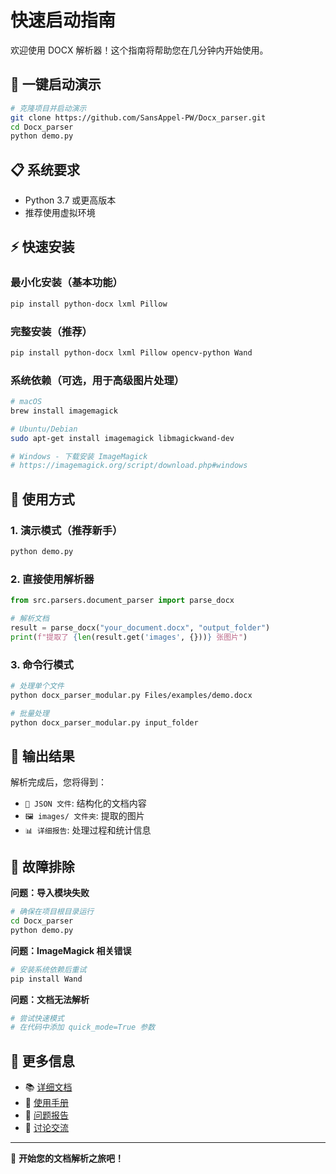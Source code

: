 # 快速启动指南

欢迎使用 DOCX 解析器！这个指南将帮助您在几分钟内开始使用。

## 🚀 一键启动演示

```bash
# 克隆项目并启动演示
git clone https://github.com/SansAppel-PW/Docx_parser.git
cd Docx_parser
python demo.py
```

## 📋 系统要求

- Python 3.7 或更高版本
- 推荐使用虚拟环境

## ⚡ 快速安装

### 最小化安装（基本功能）
```bash
pip install python-docx lxml Pillow
```

### 完整安装（推荐）
```bash
pip install python-docx lxml Pillow opencv-python Wand
```

### 系统依赖（可选，用于高级图片处理）
```bash
# macOS
brew install imagemagick

# Ubuntu/Debian
sudo apt-get install imagemagick libmagickwand-dev

# Windows - 下载安装 ImageMagick
# https://imagemagick.org/script/download.php#windows
```

## 🎯 使用方式

### 1. 演示模式（推荐新手）
```bash
python demo.py
```

### 2. 直接使用解析器
```python
from src.parsers.document_parser import parse_docx

# 解析文档
result = parse_docx("your_document.docx", "output_folder")
print(f"提取了 {len(result.get('images', {}))} 张图片")
```

### 3. 命令行模式
```bash
# 处理单个文件
python docx_parser_modular.py Files/examples/demo.docx

# 批量处理
python docx_parser_modular.py input_folder
```

## 📁 输出结果

解析完成后，您将得到：
- `📄 JSON 文件`: 结构化的文档内容
- `🖼️ images/ 文件夹`: 提取的图片
- `📊 详细报告`: 处理过程和统计信息

## 🔧 故障排除

**问题：导入模块失败**
```bash
# 确保在项目根目录运行
cd Docx_parser
python demo.py
```

**问题：ImageMagick 相关错误**
```bash
# 安装系统依赖后重试
pip install Wand
```

**问题：文档无法解析**
```bash
# 尝试快速模式
# 在代码中添加 quick_mode=True 参数
```

## 📖 更多信息

- 📚 [详细文档](README.md)
- 🔧 [使用手册](USAGE.md)
- 🐛 [问题报告](https://github.com/SansAppel-PW/Docx_parser/issues)
- 💬 [讨论交流](https://github.com/SansAppel-PW/Docx_parser/discussions)

---

🎉 **开始您的文档解析之旅吧！**
